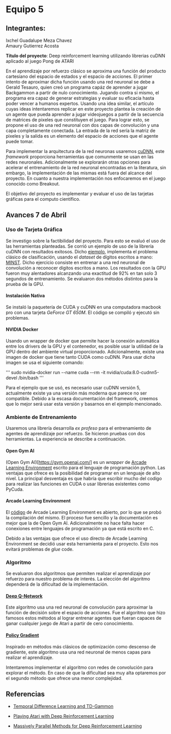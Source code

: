 # Equipo 5

## Integrantes:

Ixchel Guadalupe Meza Chavez  
Amaury Gutierrez Acosta  

**Título del proyecto**: Deep reinforcement learning utilizando librerias cuDNN aplicado al juego Pong de ATARI

En el aprendizaje por refuerzo clásico se aproxima una función del producto cartesiano del espacio de estados y el espacio de acciones. El primer intento de aproximar dicha función usando una red neuronal se debe a Gerald Tesauro, quien creó un programa capáz de aprender a jugar Backgammon a partir de nulo conocimiento. Jugando contra si mismo, el programa era capaz de generar estrategias y evaluar su eficacia hasta poder vencer a humanos expertos. Usando una idea similar, el artículo cuyas ideas intentaremos replicar en este proyecto plantea la creación de un agente que pueda aprender a jugar videojuegos a partir de la secuencia de matrices de pixeles que constituyen el juego. Para lograr esto, se propone el uso de una red neuronal con dos capas de convolución y una capa completamente conectada. La entrada de la red sería la matriz de pixeles y la salida es un elemento del espacio de acciones que el agente puede tomar.

Para implementar la arquitectura de la red neuronas usaremos [cuDNN](https://developer.nvidia.com/cudnn), este *framework* proporciona herramientas que comunmente se usan en las redes neuronales. Adicionalmente se explorarán otras opciones para acelerar el entrenamiento de la red neuronal encontradas en la literatura, sin embargo, la implementación de las mismas está fuera del alcance del proyecto. En cuanto a nuestra implementación nos enfocaremos en el juego conocido como Breakout.

El objetivo del proyecto es implementar y evaluar el uso de las tarjetas gráficas para el computo científico. 

## Avances 7 de Abril

### Uso de Tarjeta Gráfica

Se investigo sobre la factibilidad del proyecto. Para esto se evaluó el uso de las herramientas planteadas. Se corrió un ejemplo de uso de la librería cuDNN con resultados exitosos. Dicho [ejemplo](https://github.com/tbennun/cudnn-training), implementa el problema clásico de clasificación, usando el *dataset* de dígitos escritos a mano: [MINST](http://yann.lecun.com/exdb/mnist/). Dicho ejercicio consiste en entrenar a una red neuronal de convolución a reconocer dígitos escritos a mano. Los resultados con la GPU fueron muy alentadores alcanzando una exactitud de 92% en tan solo 3 segundos de entrenamiento. Se evaluaron dos métodos distintos para la prueba de la GPU.

#### Instalación Nativa

Se instaló la paquetería de CUDA y cuDNN en una computadora macbook pro con una tarjeta *GeForce GT 650M*. El código se compiló y ejecutó sin problemas.

#### NVIDIA Docker

Usando un wrapper de docker que permite hacer la conexión automática entre los drivers de la GPU y el contenedor, es posible usar la utilidad de la GPU dentro del ambiente virtual proporcionado. Adicionalmente, existe una imagen de docker que tiene tanto CUDA como cuDNN. Para usar dicha imagen se usa el siguiente comando:

'''
sudo nvidia-docker run --name cuda --rm -it  nvidia/cuda:8.0-cudnn5-devel /bin/bash
'''

Para el ejemplo que se usó, es necesario usar cuDNN versión 5, actualmente existe ya una versión más moderna que parece no ser compatible. Debido a la escasa documentación del framework, creemos que lo mejor será usar esta versión y basarnos en el ejemplo mencionado.

### Ambiente de Entrenamiento

Usaremos una librería desarrolla *ex profeso* para el entrenamiento de agentes de aprendizaje por refuerzo. Se hicieron pruebas con dos herramientas. La experiencia se describe a continuación.

#### Open Gym AI

(Open Gym AI)[https://gym.openai.com/] es un *wrapper* de [Arcade Learning Environment](http://www.arcadelearningenvironment.org/) escrito para el lenguaje de programación python. Las ventajas que ofrece es la posibilidad de programar en un lenguaje de alto nivel. La principal desventaja es que habría que escribir mucho del codigo para realizar las funciones en CUDA o usar librerias existentes como PyCuda.

#### Arcade Learning Environment

El [código](https://github.com/mgbellemare/Arcade-Learning-Environment) de Arcade Learning Environment es abierto, por lo que se probó la compilación del mismo. El proceso fue sencillo y la documentación es mejor que la de Open Gym AI. Adicionalmente no hace falta hacer conexiones entre lenguajes de programación ya que está escrito en C.

Debido a las ventajas que ofrece el uso directo de Arcade Learning Environment se decidió usar esta herramienta para el proyecto. Esto nos evitará problemas de *glue* code.

### Algoritmo

Se evaluaron dos algoritmos que permiten realizar el aprendizaje por refuerzo para nuestro problema de interés. La elección del algoritmo dependerá de la dificultad de la implementación.

#### [Deep Q-Network](https://deepmind.com/research/dqn/)

Este algoritmo usa una red neuronal de convolución para aproximar la función de decisión sobre el espacio de acciones. Fue el algoritmo que hizo famosos estos métodos al lograr entrenar agentes que fueran capaces de ganar cualquier juego de Atari a partir de cero conocimiento.

#### [Policy Gradient](http://karpathy.github.io/2016/05/31/rl/)

Inspirado en métodos más clásicos de optimización como descenso de gradiente, este algoritmo usa una red neuronal de menos capas para realizar el aprendizaje.

Intentaremos implementar el algoritmo con redes de convolución para explorar el método. En caso de que la dificultad sea muy alta optaremos por el segundo método que ofrece una menor complejidad.

## Referencias

- [Temporal Difference Learning and TD-Gammon](http://courses.cs.washington.edu/courses/cse590hk/01sp/Readings/tesauro95cacm.pdf)

- [Playing Atari with Deep Reinforcement Learning](https://arxiv.org/pdf/1312.5602.pdf)

- [Massively Parallel Methods for Deep Reinforcement Learning](https://arxiv.org/pdf/1507.04296.pdf)
